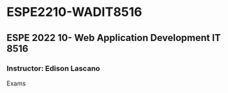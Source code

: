 # ESPE2210-WADIT8516
## ESPE 2022 10- Web Application Development  IT 8516
### Instructor: Edison Lascano
Exams
